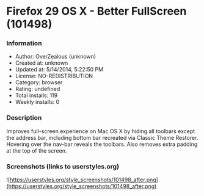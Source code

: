 # Firefox 29 OS X - Better FullScreen (101498)

### Information
- Author: OverZealous (unknown)
- Created at: unknown
- Updated at: 5/14/2014, 5:22:50 PM
- License: NO-REDISTRIBUTION
- Category: browser
- Rating: undefined
- Total installs: 119
- Weekly installs: 0


### Description
Improves full-screen experience on Mac OS X by hiding all toolbars except the address bar, including bottom bar recreated via Classic Theme Restorer. Hovering over the nav-bar reveals the toolbars.  Also removes extra padding at the top of the screen.


### Screenshots (links to userstyles.org)
![https://userstyles.org/style_screenshots/101498_after.png](https://userstyles.org/style_screenshots/101498_after.png)


